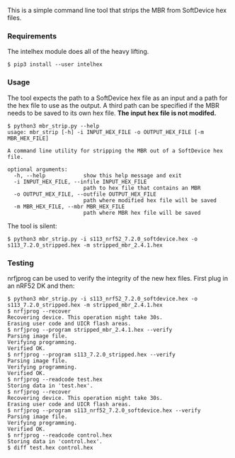 This is a simple command line tool that strips the MBR from SoftDevice hex files.

### Requirements
The intelhex module does all of the heavy lifting.
```
$ pip3 install --user intelhex
```

### Usage
The tool expects the path to a SoftDevice hex file as an input and a path for the hex file to use as the output. A third path can be specified if the MBR needs to be saved to its own hex file. **The input hex file is not modifed.**
```
$ python3 mbr_strip.py --help
usage: mbr_strip [-h] -i INPUT_HEX_FILE -o OUTPUT_HEX_FILE [-m MBR_HEX_FILE]

A command line utility for stripping the MBR out of a SoftDevice hex file.

optional arguments:
  -h, --help            show this help message and exit
  -i INPUT_HEX_FILE, --infile INPUT_HEX_FILE
                        path to hex file that contains an MBR
  -o OUTPUT_HEX_FILE, --outfile OUTPUT_HEX_FILE
                        path where modified hex file will be saved
  -m MBR_HEX_FILE, --mbr MBR_HEX_FILE
                        path where MBR hex file will be saved
```
The tool is silent:
```
$ python3 mbr_strip.py -i s113_nrf52_7.2.0_softdevice.hex -o s113_7.2.0_stripped.hex -m stripped_mbr_2.4.1.hex
```

### Testing
nrfjprog can be used to verify the integrity of the new hex files. First plug in an nRF52 DK and then:
```
$ python3 mbr_strip.py -i s113_nrf52_7.2.0_softdevice.hex -o s113_7.2.0_stripped.hex -m stripped_mbr_2.4.1.hex
$ nrfjprog --recover
Recovering device. This operation might take 30s.
Erasing user code and UICR flash areas.
$ nrfjprog --program stripped_mbr_2.4.1.hex --verify
Parsing image file.
Verifying programming.
Verified OK.
$ nrfjprog --program s113_7.2.0_stripped.hex --verify
Parsing image file.
Verifying programming.
Verified OK.
$ nrfjprog --readcode test.hex
Storing data in 'test.hex'.
$ nrfjprog --recover
Recovering device. This operation might take 30s.
Erasing user code and UICR flash areas.
$ nrfjprog --program s113_nrf52_7.2.0_softdevice.hex --verify
Parsing image file.
Verifying programming.
Verified OK.
$ nrfjprog --readcode control.hex
Storing data in 'control.hex'.
$ diff test.hex control.hex
```

